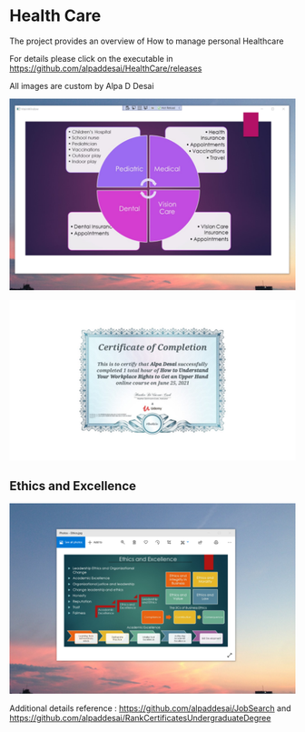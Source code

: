 # Health Care

The project provides an overview of How to manage personal Healthcare

For details please click on the executable in https://github.com/alpaddesai/HealthCare/releases

 All images are custom by Alpa D Desai

![image](Healthcare.png)

![image](HealthCare_certificate.jpg)

## Ethics and Excellence
![image](EthicsandExcellence.png)

Additional details reference : https://github.com/alpaddesai/JobSearch and https://github.com/alpaddesai/RankCertificatesUndergraduateDegree

